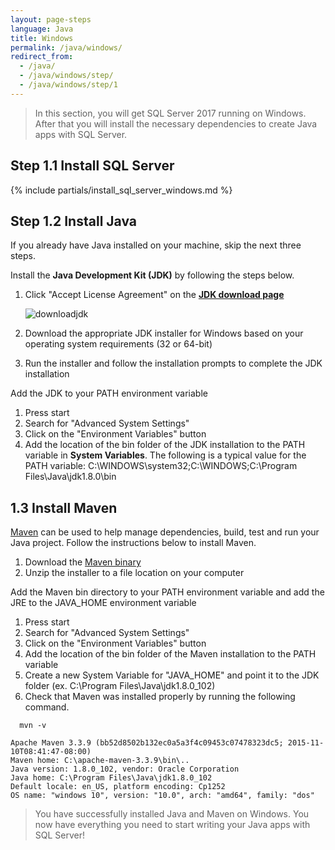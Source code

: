 ```yaml
---
layout: page-steps
language: Java
title: Windows
permalink: /java/windows/
redirect_from:
  - /java/
  - /java/windows/step/
  - /java/windows/step/1
---
```


> In this section, you will get SQL Server 2017 running on Windows. After that you will install the necessary dependencies to create Java apps with SQL Server. 

## Step 1.1 Install SQL Server

{% include partials/install_sql_server_windows.md %}

## Step 1.2 Install Java
If you already have Java installed on your machine, skip the next three steps. 

Install the **Java Development Kit (JDK)** by following the steps below. 
1. Click "Accept License Agreement" on the [**JDK download page**](http://www.oracle.com/technetwork/java/javase/downloads/jdk8-downloads-2133151.html)

    ![downloadjdk](https://sqlchoice.blob.core.windows.net/sqlchoice/static/images/jdk_windows_license.JPG "downloadjdk")

2. Download the appropriate JDK installer for Windows based on your operating system requirements (32 or 64-bit) 
3. Run the installer and follow the installation prompts to complete the JDK installation

Add the JDK to your PATH environment variable 
1. Press start 
2. Search for "Advanced System Settings" 
3. Click on the "Environment Variables" button 
4. Add the location of the bin folder of the JDK installation to the PATH variable in **System Variables**. The following is a typical value for the PATH variable: C:\WINDOWS\system32;C:\WINDOWS;C:\Program Files\Java\jdk1.8.0\bin

## 1.3 Install Maven

[Maven](https://maven.apache.org/) can be used to help manage dependencies, build, test and run your Java project. Follow the instructions below to install Maven. 
1. Download the [Maven binary](http://www-eu.apache.org/dist/maven/maven-3/3.3.9/binaries/apache-maven-3.3.9-bin.zip)
2. Unzip the installer to a file location on your computer

Add the Maven bin directory to your PATH environment variable and add the JRE to the JAVA_HOME environment variable 
1. Press start 
2. Search for "Advanced System Settings" 
3. Click on the "Environment Variables" button 
4. Add the location of the bin folder of the Maven installation to the PATH variable 
5. Create a new System Variable for "JAVA_HOME" and point it to the JDK folder (ex. C:\Program Files\Java\jdk1.8.0_102) 
6. Check that Maven was installed properly by running the following command.

```terminal
  mvn -v
```
```results
Apache Maven 3.3.9 (bb52d8502b132ec0a5a3f4c09453c07478323dc5; 2015-11-10T08:41:47-08:00)
Maven home: C:\apache-maven-3.3.9\bin\..
Java version: 1.8.0_102, vendor: Oracle Corporation
Java home: C:\Program Files\Java\jdk1.8.0_102
Default locale: en_US, platform encoding: Cp1252
OS name: "windows 10", version: "10.0", arch: "amd64", family: "dos"
```
> You have successfully installed Java and Maven on Windows. You now have everything you need to start writing your Java apps with SQL Server!
